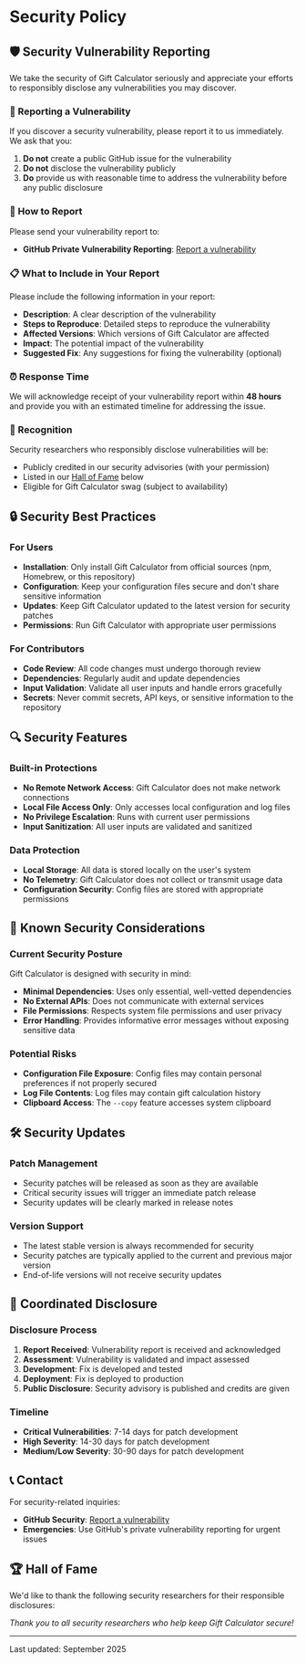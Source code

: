 # Security Policy

## 🛡️ Security Vulnerability Reporting

We take the security of Gift Calculator seriously and appreciate your efforts to responsibly disclose any vulnerabilities you may discover.

### 📧 Reporting a Vulnerability

If you discover a security vulnerability, please report it to us immediately. We ask that you:

1. **Do not** create a public GitHub issue for the vulnerability
2. **Do not** disclose the vulnerability publicly
3. **Do** provide us with reasonable time to address the vulnerability before any public disclosure

### 🔐 How to Report

Please send your vulnerability report to:
- **GitHub Private Vulnerability Reporting**: [Report a vulnerability](https://github.com/gift-calc/gift-calc/security/advisories/new)

### 📋 What to Include in Your Report

Please include the following information in your report:

- **Description**: A clear description of the vulnerability
- **Steps to Reproduce**: Detailed steps to reproduce the vulnerability
- **Affected Versions**: Which versions of Gift Calculator are affected
- **Impact**: The potential impact of the vulnerability
- **Suggested Fix**: Any suggestions for fixing the vulnerability (optional)

### ⏰ Response Time

We will acknowledge receipt of your vulnerability report within **48 hours** and provide you with an estimated timeline for addressing the issue.

### 🎉 Recognition

Security researchers who responsibly disclose vulnerabilities will be:
- Publicly credited in our security advisories (with your permission)
- Listed in our [Hall of Fame](#hall-of-fame) below
- Eligible for Gift Calculator swag (subject to availability)

## 🔒 Security Best Practices

### For Users

- **Installation**: Only install Gift Calculator from official sources (npm, Homebrew, or this repository)
- **Configuration**: Keep your configuration files secure and don't share sensitive information
- **Updates**: Keep Gift Calculator updated to the latest version for security patches
- **Permissions**: Run Gift Calculator with appropriate user permissions

### For Contributors

- **Code Review**: All code changes must undergo thorough review
- **Dependencies**: Regularly audit and update dependencies
- **Input Validation**: Validate all user inputs and handle errors gracefully
- **Secrets**: Never commit secrets, API keys, or sensitive information to the repository

## 🔍 Security Features

### Built-in Protections

- **No Remote Network Access**: Gift Calculator does not make network connections
- **Local File Access Only**: Only accesses local configuration and log files
- **No Privilege Escalation**: Runs with current user permissions
- **Input Sanitization**: All user inputs are validated and sanitized

### Data Protection

- **Local Storage**: All data is stored locally on the user's system
- **No Telemetry**: Gift Calculator does not collect or transmit usage data
- **Configuration Security**: Config files are stored with appropriate permissions

## 🚨 Known Security Considerations

### Current Security Posture

Gift Calculator is designed with security in mind:

- **Minimal Dependencies**: Uses only essential, well-vetted dependencies
- **No External APIs**: Does not communicate with external services
- **File Permissions**: Respects system file permissions and user privacy
- **Error Handling**: Provides informative error messages without exposing sensitive data

### Potential Risks

- **Configuration File Exposure**: Config files may contain personal preferences if not properly secured
- **Log File Contents**: Log files may contain gift calculation history
- **Clipboard Access**: The `--copy` feature accesses system clipboard

## 🛠️ Security Updates

### Patch Management

- Security patches will be released as soon as they are available
- Critical security issues will trigger an immediate patch release
- Security updates will be clearly marked in release notes

### Version Support

- The latest stable version is always recommended for security
- Security patches are typically applied to the current and previous major version
- End-of-life versions will not receive security updates

## 🤝 Coordinated Disclosure

### Disclosure Process

1. **Report Received**: Vulnerability report is received and acknowledged
2. **Assessment**: Vulnerability is validated and impact assessed
3. **Development**: Fix is developed and tested
4. **Deployment**: Fix is deployed to production
5. **Public Disclosure**: Security advisory is published and credits are given

### Timeline

- **Critical Vulnerabilities**: 7-14 days for patch development
- **High Severity**: 14-30 days for patch development
- **Medium/Low Severity**: 30-90 days for patch development

## 📞 Contact

For security-related inquiries:
- **GitHub Security**: [Report a vulnerability](https://github.com/gift-calc/gift-calc/security/advisories/new)
- **Emergencies**: Use GitHub's private vulnerability reporting for urgent issues

## 🏆 Hall of Fame

We'd like to thank the following security researchers for their responsible disclosures:

<!-- Add security researcher credits here -->
*Thank you to all security researchers who help keep Gift Calculator secure!*

---

Last updated: September 2025